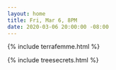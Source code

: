 ```yaml
---
layout: home
title: Fri, Mar 6, 8PM
date: 2020-03-06 20:00:00 -08:00
---
```

{% include terrafemme.html %}

{% include treesecrets.html %}
